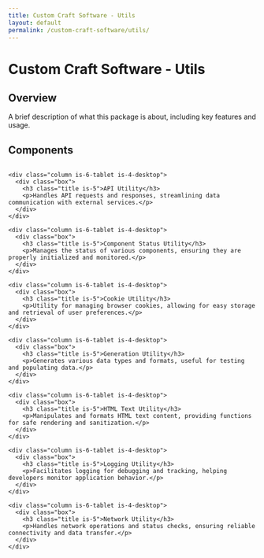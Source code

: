```yaml
---
title: Custom Craft Software - Utils
layout: default
permalink: /custom-craft-software/utils/
---
```


<div class="has-text-centered">
  <h1>Custom Craft Software - Utils</h1>
  <h2>Overview</h2>
  <p>A brief description of what this package is about, including key features and usage.</p>
  <h2>Components</h2>
</div>

<div>
  <div class="columns is-multiline">

    <div class="column is-6-tablet is-4-desktop">
      <div class="box">
        <h3 class="title is-5">API Utility</h3>
        <p>Handles API requests and responses, streamlining data communication with external services.</p>
      </div>
    </div>

    <div class="column is-6-tablet is-4-desktop">
      <div class="box">
        <h3 class="title is-5">Component Status Utility</h3>
        <p>Manages the status of various components, ensuring they are properly initialized and monitored.</p>
      </div>
    </div>

    <div class="column is-6-tablet is-4-desktop">
      <div class="box">
        <h3 class="title is-5">Cookie Utility</h3>
        <p>Utility for managing browser cookies, allowing for easy storage and retrieval of user preferences.</p>
      </div>
    </div>

    <div class="column is-6-tablet is-4-desktop">
      <div class="box">
        <h3 class="title is-5">Generation Utility</h3>
        <p>Generates various data types and formats, useful for testing and populating data.</p>
      </div>
    </div>

    <div class="column is-6-tablet is-4-desktop">
      <div class="box">
        <h3 class="title is-5">HTML Text Utility</h3>
        <p>Manipulates and formats HTML text content, providing functions for safe rendering and sanitization.</p>
      </div>
    </div>

    <div class="column is-6-tablet is-4-desktop">
      <div class="box">
        <h3 class="title is-5">Logging Utility</h3>
        <p>Facilitates logging for debugging and tracking, helping developers monitor application behavior.</p>
      </div>
    </div>

    <div class="column is-6-tablet is-4-desktop">
      <div class="box">
        <h3 class="title is-5">Network Utility</h3>
        <p>Handles network operations and status checks, ensuring reliable connectivity and data transfer.</p>
      </div>
    </div>

  </div>
</div>